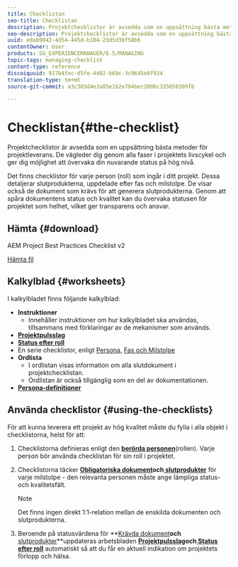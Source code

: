 ```yaml
---
title: Checklistan
seo-title: Checklistan
description: Projektchecklistor är avsedda som en uppsättning bästa metoder för projektleverans. De vägleder dig genom alla faser i projektets livscykel och ger dig möjlighet att övervaka din nuvarande status på hög nivå.
seo-description: Projektchecklistor är avsedda som en uppsättning bästa metoder för projektleverans. De vägleder dig genom alla faser i projektets livscykel och ger dig möjlighet att övervaka din nuvarande status på hög nivå.
uuid: e8ab9042-4d54-445d-b104-23d5d38f58b6
contentOwner: User
products: SG_EXPERIENCEMANAGER/6.5/MANAGING
topic-tags: managing-checklist
content-type: reference
discoiquuid: 917b4fec-d5fe-4402-b69c-3c9645e6f934
translation-type: tm+mt
source-git-commit: a3c303d4e3a85e1b2e794bec2006c335056309fb

---
```



# Checklistan{#the-checklist}

Projektchecklistor är avsedda som en uppsättning bästa metoder för projektleverans. De vägleder dig genom alla faser i projektets livscykel och ger dig möjlighet att övervaka din nuvarande status på hög nivå.

Det finns checklistor för varje person (roll) som ingår i ditt projekt. Dessa detaljerar slutprodukterna, uppdelade efter fas och milstolpe. De visar också de dokument som krävs för att generera slutprodukterna. Genom att spåra dokumentens status och kvalitet kan du övervaka statusen för projektet som helhet, vilket ger transparens och ansvar.

## Hämta {#download}

AEM Project Best Practices Checklist v2

[Hämta fil](assets/aem_project_bp_checklistv2.xlsx)

## Kalkylblad {#worksheets}

I kalkylbladet finns följande kalkylblad:

* **Instruktioner**
   * Innehåller instruktioner om hur kalkylbladet ska användas, tillsammans med förklaringar av de mekanismer som används.
* **[Projektpulsslag](/help/managing/best-practices.md#project-heartbeat-dashboard)**
* **[Status efter roll](/help/managing/best-practices.md#status-by-role)**
* En serie checklistor, enligt [Persona](/help/managing/best-practices.md#persona), [Fas och Milstolpe](/help/managing/best-practices.md#phases-and-milestones)
* **Ordlista**
   * I ordlistan visas information om alla slutdokument i projektchecklistan.
   * Ordlistan [](/help/managing/best-practices-glossary.md) är också tillgänglig som en del av dokumentationen.
* **[Persona-definitioner](/help/managing/best-practices.md#persona)**

## Använda checklistor {#using-the-checklists}

För att kunna leverera ett projekt av hög kvalitet måste du fylla i alla objekt i checklistorna, helst för att:

1. Checklistorna definieras enligt den **[berörda personen](/help/managing/best-practices.md#persona)**(rollen). Varje person bör använda checklistan för sin roll i projektet.
1. Checklistorna täcker **[Obligatoriska dokument](/help/managing/best-practices.md#required-documents)**och**[ slutprodukter](/help/managing/best-practices.md#deliverables)** för varje milstolpe - den relevanta personen måste ange lämpliga status- och kvalitetsfält.

   >[!NOTE]
   >
   >Det finns ingen direkt 1:1-relation mellan de enskilda dokumenten och slutprodukterna.

1. Beroende på statusvärdena för **[Krävda dokument](/help/managing/best-practices.md#required-documents)**och**[ slutprodukter](/help/managing/best-practices.md#deliverables)**uppdateras arbetsbladen **[Projektpulsslag](/help/managing/best-practices.md#project-heartbeat-dashboard)**och**[ Status efter roll](/help/managing/best-practices.md#status-by-role)** automatiskt så att du får en aktuell indikation om projektets förlopp och hälsa.